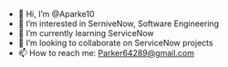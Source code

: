 - 👋 Hi, I’m @Aparke10
- 👀 I’m interested in SerniveNow, Software Engineering 
- 🌱 I’m currently learning ServiceNow
- 💞️ I’m looking to collaborate on ServiceNow projects
- 📫 How to reach me: Parker64289@gmail.com

<!---
Aparke10/Aparke10 is a ✨ special ✨ repository because its `README.md` (this file) appears on your GitHub profile.
You can click the Preview link to take a look at your changes.
--->
